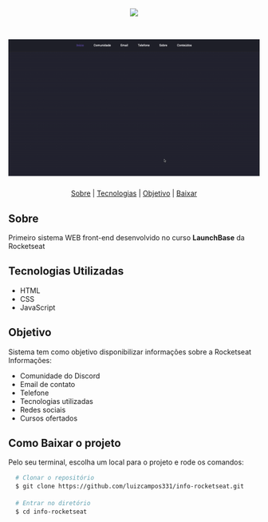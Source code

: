 <h1 align="center">
  <img src="https://ik.imagekit.io/eluiz27/launchbase_FTndICw17.png" height="250">
</h1>
<h1 align="center">
  <img src="assets/demo.gif">
</h1>

<p align="center">
  <a href="#sobre">Sobre</a> |
  <a href="#tecnologias-utilizadas">Tecnologias</a> |
  <a href="#objetivo">Objetivo</a> |
  <a href="#como-baixar-o-projeto">Baixar</a>

</p>

## Sobre
Primeiro sistema WEB front-end desenvolvido no curso **LaunchBase** da Rocketseat

## Tecnologias Utilizadas
- HTML
- CSS
- JavaScript

## Objetivo
Sistema tem como objetivo disponibilizar informações sobre a Rocketseat
Informações:
- Comunidade do Discord
- Email de contato
- Telefone
- Tecnologias utilizadas
- Redes sociais
- Cursos ofertados

## Como Baixar o projeto
Pelo seu terminal, escolha um local para o projeto e rode os comandos:
```bash
  # Clonar o repositório
  $ git clone https://github.com/luizcampos331/info-rocketseat.git

  # Entrar no diretório
  $ cd info-rocketseat

```
